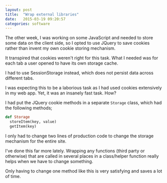 ```yaml
---
layout: post
title:  "Wrap external libraries"
date:   2015-03-19 09:20:57
categories: software
---
```

The other week, I was working on some JavaScript and needed to store some data on the client side, so I opted to use JQuery to save cookies rather than invent my own cookie storing mechanism.

It transpired that cookies weren't right for this task. What I needed was for each tab a user opened to have its own storage cache. 

I had to use SessionStorage instead, which does not persist data across different tabs.

I was expecting this to be a laborious task as I had used cookies extensively in my web app. Yet, it was an insanely fast task. How?

I had put the JQuery cookie methods in a separate <code>Storage</code> class, which had the following methods;

```ruby
def Storage 
  storeItem(key, value)
  getItem(key)
```

I only had to change two lines of production code to change the storage mechanism for the entire site.

I've done this far more lately. Wrapping any functions (third party or otherwise) that are called in several places in a class/helper function really helps when we have to change something.

Only having to change one method like this is very satisfying and saves a lot of time.
